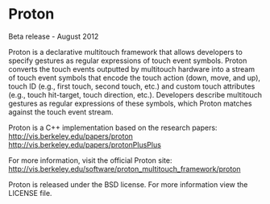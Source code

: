 Proton
======

Beta release - August 2012

Proton is a declarative multitouch framework that allows developers to specify gestures as regular expressions of touch event symbols. Proton converts the touch events outputted by multitouch hardware into a stream of touch event symbols that encode the touch action (down, move, and up), touch ID (e.g., first touch, second touch, etc.) and custom touch attributes (e.g., touch hit-target, touch direction, etc.). Developers describe multitouch gestures as regular expressions of these symbols, which Proton matches against the touch event stream.

Proton is a C++ implementation based on the research papers:
http://vis.berkeley.edu/papers/proton
http://vis.berkeley.edu/papers/protonPlusPlus

For more information, visit the official Proton site:
http://vis.berkeley.edu/software/proton_multitouch_framework/proton

Proton is released under the BSD license. For more information view the LICENSE file.

